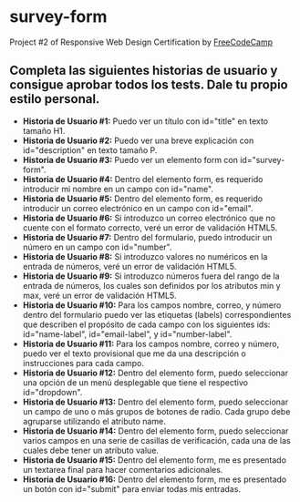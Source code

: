 # survey-form
Project #2 of Responsive Web Design Certification by [FreeCodeCamp](https://FreeCodeCamp.org)

## Completa las siguientes historias de usuario y consigue aprobar todos los tests. Dale tu propio estilo personal.

- **Historia de Usuario #1:** Puedo ver un título con id="title" en texto tamaño H1.
- **Historia de Usuario #2:** Puedo ver una breve explicación con id="description" en texto tamaño P.
- **Historia de Usuario #3:** Puedo ver un elemento form con id="survey-form".
- **Historia de Usuario #4:** Dentro del elemento form, es requerido introducir mi nombre en un campo con id="name".
- **Historia de Usuario #5:** Dentro del elemento form, es requerido introducir un correo electrónico en un campo con id="email".
- **Historia de Usuario #6:** Si introduzco un correo electrónico que no cuente con el formato correcto, veré un error de validación HTML5.
- **Historia de Usuario #7:** Dentro del formulario, puedo introducir un número en un campo con id="number".
- **Historia de Usuario #8:** Si introduzco valores no numéricos en la entrada de números, veré un error de validación HTML5.
- **Historia de Usuario #9:** Si introduzco números fuera del rango de la entrada de números, los cuales son definidos por los atributos min y max, veré un error de validación HTML5.
- **Historia de Usuario #10:** Para los campos nombre, correo, y número dentro del formulario puedo ver las etiquetas (labels) correspondientes que describen el propósito de cada campo con los siguientes ids: id="name-label", id="email-label", y id="number-label".
- **Historia de Usuario #11:** Para los campos nombre, correo y número, puedo ver el texto provisional que me da una descripción o instrucciones para cada campo.
- **Historia de Usuario #12:** Dentro del elemento form, puedo seleccionar una opción de un menú desplegable que tiene el respectivo id="dropdown".
- **Historia de Usuario #13:** Dentro del elemento form, puedo seleccionar un campo de uno o más grupos de botones de radio. Cada grupo debe agruparse utilizando el atributo name.
- **Historia de Usuario #14:** Dentro del elemento form, puedo seleccionar varios campos en una serie de casillas de verificación, cada una de las cuales debe tener un atributo value.
- **Historia de Usuario #15:** Dentro del elemento form, me es presentado un textarea final para hacer comentarios adicionales.
- **Historia de Usuario #16:** Dentro del elemento form, me es presentado un botón con id="submit" para enviar todas mis entradas.
